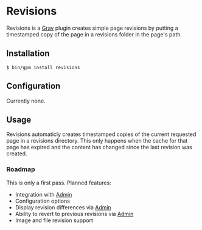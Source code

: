 # Revisions
Revisions is a [Grav](https://github.com/getgrav/grav) plugin creates simple page revisions by putting a timestamped copy of the page in a revisions folder in the page's path.

## Installation
```$ bin/gpm install revisions```

## Configuration
Currently none.

## Usage
Revisions automaticly creates timestamped copies of the current requested page in a revisions directory. This only happens when the cache for that page has expired and the content has changed since the last revision was created.

### Roadmap
This is only a first pass. Planned features:
* Integration with [Admin](https://github.com/getgrav/grav-plugin-admin)
* Configuration options
* Display revision differences via [Admin](https://github.com/getgrav/grav-plugin-admin)
* Ability to revert to previous revisions via [Admin](https://github.com/getgrav/grav-plugin-admin)
* Image and file revision support
